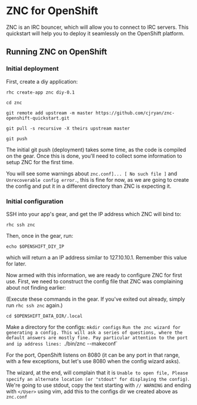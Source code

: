 # ZNC for OpenShift

ZNC is an IRC bouncer, which will allow you to connect to IRC servers. This quickstart will help you to deploy it seamlessly on the OpenShift platform.

## Running ZNC on OpenShift

### Initial deployment
First, create a diy application:

`rhc create-app znc diy-0.1`

`cd znc`

`git remote add upstream -m master https://github.com/cjryan/znc-openshift-quickstart.git`

`git pull -s recursive -X theirs upstream master`

`git push`

The initial git push (deployment) takes some time, as the code is compiled on the gear. Once this is done, you'll need to collect some information to setup ZNC for the first time.

You will see some warnings about `znc.conf]... [ No such file ]` and `Unrecoverable config error.`, this is fine for now, as we are going to create the config and put it in a different directory than ZNC is expecting it.

### Initial configuration

SSH into your app's gear, and get the IP address which ZNC will bind to:

`rhc ssh znc`

Then, once in the gear, run:

`echo $OPENSHIFT_DIY_IP`

 which will return a an IP address similar to 127.10.10.1. Remember this value for later.

Now armed with this information, we are ready to configure ZNC for first use. First, we need to construct the config file that ZNC was complaining about not finding earlier:

(Execute these commands in the gear. If you've exited out already, simply run `rhc ssh znc` again.)

`cd $OPENSHIFT_DATA_DIR/.local`

Make a directory for the configs: `mkdir configs`
`
Run the znc wizard for generating a config. This will ask a series of questions, where the default answers are mostly fine. Pay particular attention to the port and ip address lines:  `./bin/znc --makeconf`

For the port, OpenShift listens on 8080 (it can be any port in that range, with a few exceptions, but let's use 8080 when the config wizard asks).

The wizard, at the end, will complain that it is `Unable to open file, Please specify an alternate location (or "stdout" for displaying the config)`. We're going to use stdout, copy the text starting with `// WARNING` and ending with `</User>` using vim, add this to the configs dir we created above as `znc.conf`
